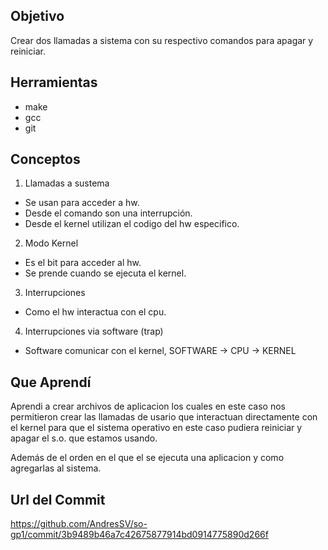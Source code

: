 ## Objetivo
Crear dos llamadas a sistema con su respectivo comandos para apagar y reiniciar.

## Herramientas 
* make
* gcc
* git

## Conceptos
1) Llamadas a sustema
  + Se usan para acceder a hw.
  + Desde el comando son una interrupción.
  + Desde el kernel utilizan el codigo del hw especifico.

2) Modo Kernel
  + Es el bit para acceder al hw.
  + Se prende cuando se ejecuta el kernel.

3) Interrupciones
  + Como el hw interactua con el cpu.

4) Interrupciones via software (trap)
  + Software comunicar con el kernel, SOFTWARE -> CPU -> KERNEL
  
## Que Aprendí

Aprendi a crear archivos de aplicacion los cuales en este caso nos permitieron crear las llamadas de usario que interactuan directamente con el kernel para que el sistema operativo en este caso pudiera reiniciar y apagar el s.o. que estamos usando. 

Además de el orden en el que el se ejecuta una aplicacion y como agregarlas al sistema.

## Url del Commit

https://github.com/AndresSV/so-gp1/commit/3b9489b46a7c42675877914bd0914775890d266f

